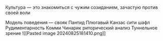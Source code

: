 Культура — это знакомиться с чужим созиданием, зачастую против своей воли

Модель поведения — свояк
Пантид
Плюгавый
Канзас сити шафл
Рудиментарность
Комми
Чинарик
 риторический анализ
 Туннельное зрение
![[Pasted image 20240825181410.png]]